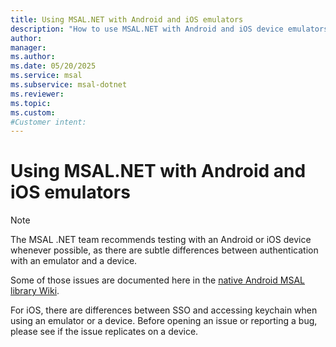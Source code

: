 ```yaml
---
title: Using MSAL.NET with Android and iOS emulators
description: "How to use MSAL.NET with Android and iOS device emulators."
author: 
manager: 
ms.author: 
ms.date: 05/20/2025
ms.service: msal
ms.subservice: msal-dotnet
ms.reviewer: 
ms.topic: 
ms.custom: 
#Customer intent: 
---
```


# Using MSAL.NET with Android and iOS emulators

>[!NOTE]
>The MSAL .NET team recommends testing with an Android or iOS device whenever possible, as there are subtle differences between authentication with an emulator and a device.

Some of those issues are documented here in the [native Android MSAL library Wiki](https://github.com/AzureAD/microsoft-authentication-library-for-android/wiki/Android-Emulator-with-MSAL).

For iOS, there are differences between SSO and accessing keychain when using an emulator or a device. Before opening an issue or reporting a bug, please see if the issue replicates on a device.
